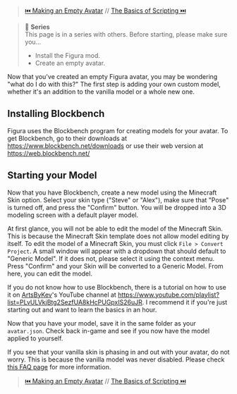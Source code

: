 > [⏮️ Making an Empty Avatar](https://github.com/Slymeball/figura-wiki/wiki/Creating-an-Empty-Avatar) // [The Basics of Scripting ⏭️](https://github.com/Slymeball/figura-wiki/wiki/The-Basics-of-Scripting)

> 🔢 **Series**  
> This page is in a series with others. Before starting, please make sure you...
> 
> - Install the Figura mod.
> - Create an empty avatar.

Now that you've created an empty Figura avatar, you may be wondering "what do I do with this?" The first step is adding your own custom model, whether it's an addition to the vanilla model or a whole new one.

## Installing Blockbench

Figura uses the Blockbench program for creating models for your avatar. To get Blockbench, go to their downloads at <https://www.blockbench.net/downloads> or use their web version at <https://web.blockbench.net/>

## Starting your Model

Now that you have Blockbench, create a new model using the Minecraft Skin option. Select your skin type ("Steve" or "Alex"), make sure that "Pose" is turned off, and press the "Confirm" button. You will be dropped into a 3D modeling screen with a default player model.

At first glance, you will not be able to edit the model of the Minecraft Skin. This is because the Minecraft Skin template does not allow model editing by itself. To edit the model of a Minecraft Skin, you must click `File > Convert Project`. A small window will appear with a dropdown that should default to "Generic Model". If it does not, please select it using the context menu. Press "Confirm" and your Skin will be converted to a Generic Model. From here, you can edit the model.

If you do not know how to use Blockbench, there is a tutorial on how to use it on [ArtsByKev](https://www.youtube.com/c/ArtsByKev)'s YouTube channel at <https://www.youtube.com/playlist?list=PLvULVkjBtg2SezfUA8kHcPUGpxIS26uJR>. I recommend it if you're just starting out and want to learn the basics in an hour.

Now that you have your model, save it in the same folder as your `avatar.json`. Check back in-game and see if you now have the model applied to yourself.

If you see that your vanilla skin is phasing in and out with your avatar, do not worry. This is because the vanilla model was never disabled. Please check [this FAQ page](https://github.com/Slymeball/figura-wiki/wiki/FAQ-(Full)#how-do-i-hide-the-player-model) for more information.

> [⏮️ Making an Empty Avatar](https://github.com/Slymeball/figura-wiki/wiki/Creating-an-Empty-Avatar) // [The Basics of Scripting ⏭️](https://github.com/Slymeball/figura-wiki/wiki/The-Basics-of-Scripting)